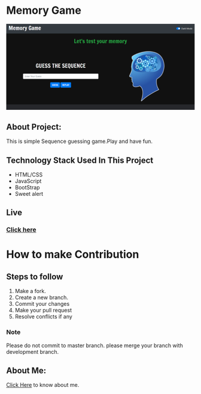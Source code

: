 # Memory Game

![Home page](./assets/images/home_page.png)


## About Project:
This is simple Sequence guessing game.Play and have fun.

## Technology Stack Used In This Project
* HTML/CSS
* JavaScript
* BootStrap
* Sweet alert

## Live
### [Click here]( https://hemendrakhatik.github.io/Memory-Game/) 

# How to make Contribution 

## Steps to follow

1. Make a fork.
2. Create a new branch.
3. Commit your changes
4. Make your pull request
5. Resolve conflicts if any

### Note 

Please do not commit to master branch. please merge your branch with development branch.

## About Me:

[Click Here](https://hemendrakhatik.github.io/Portfolio/) to know about me.
